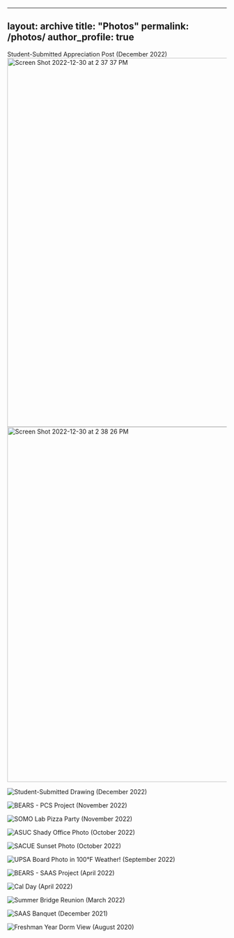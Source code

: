 
---
layout: archive
title: "Photos"
permalink: /photos/
author_profile: true
---

Student-Submitted Appreciation Post (December 2022)
<img width="846" alt="Screen Shot 2022-12-30 at 2 37 37 PM" src="https://user-images.githubusercontent.com/100865459/210116271-8cf7838f-9e2e-4958-93ce-46d494ba9889.png">
<img width="814" alt="Screen Shot 2022-12-30 at 2 38 26 PM" src="https://user-images.githubusercontent.com/100865459/210116278-9864112e-8b67-4471-bdb3-4098019ad0cb.png">

![Student-Submitted Drawing (December 2022)](https://drive.google.com/file/d/1rWIkVdBMBb701yr3onYa0FcZ525NLrEE/view?usp=sharing)

![BEARS - PCS Project (November 2022)]()

![SOMO Lab Pizza Party (November 2022)]()

![ASUC _Shady_ Office Photo (October 2022)]()

![SACUE Sunset Photo (October 2022)]()

![UPSA Board Photo _in 100°F Weather!_ (September 2022)]()

![BEARS - SAAS Project (April 2022)]()

![Cal Day (April 2022)]()

![Summer Bridge Reunion (March 2022)]()

![SAAS Banquet (December 2021)]()

![Freshman Year Dorm View (August 2020)]()
